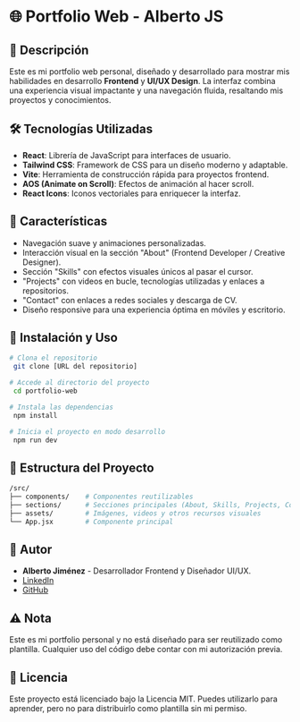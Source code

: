 # 🌐 Portfolio Web - Alberto JS

## 🚀 Descripción

Este es mi portfolio web personal, diseñado y desarrollado para mostrar mis habilidades en desarrollo **Frontend** y **UI/UX Design**. La interfaz combina una experiencia visual impactante y una navegación fluida, resaltando mis proyectos y conocimientos.

## 🛠️ Tecnologías Utilizadas

* **React**: Librería de JavaScript para interfaces de usuario.
* **Tailwind CSS**: Framework de CSS para un diseño moderno y adaptable.
* **Vite**: Herramienta de construcción rápida para proyectos frontend.
* **AOS (Animate on Scroll)**: Efectos de animación al hacer scroll.
* **React Icons**: Iconos vectoriales para enriquecer la interfaz.

## 🌟 Características

* Navegación suave y animaciones personalizadas.
* Interacción visual en la sección "About" (Frontend Developer / Creative Designer).
* Sección "Skills" con efectos visuales únicos al pasar el cursor.
* "Projects" con videos en bucle, tecnologías utilizadas y enlaces a repositorios.
* "Contact" con enlaces a redes sociales y descarga de CV.
* Diseño responsive para una experiencia óptima en móviles y escritorio.

## 🚀 Instalación y Uso

```bash
# Clona el repositorio
 git clone [URL del repositorio]

# Accede al directorio del proyecto
 cd portfolio-web

# Instala las dependencias
 npm install

# Inicia el proyecto en modo desarrollo
 npm run dev
```

## 📁 Estructura del Proyecto

```bash
/src/
├── components/    # Componentes reutilizables
├── sections/      # Secciones principales (About, Skills, Projects, Contact)
├── assets/        # Imágenes, videos y otros recursos visuales
└── App.jsx        # Componente principal
```

## 📌 Autor

* **Alberto Jiménez** - Desarrollador Frontend y Diseñador UI/UX.
* [LinkedIn](https://www.linkedin.com/in/alberto-jim%C3%A9nez-s%C3%A1nchez-5ab368211/?originalSubdomain=es)
* [GitHub](https://github.com/Albertojs89)

## ⚠️ Nota

Este es mi portfolio personal y no está diseñado para ser reutilizado como plantilla. Cualquier uso del código debe contar con mi autorización previa.

## 📜 Licencia

Este proyecto está licenciado bajo la Licencia MIT. Puedes utilizarlo para aprender, pero no para distribuirlo como plantilla sin mi permiso.
